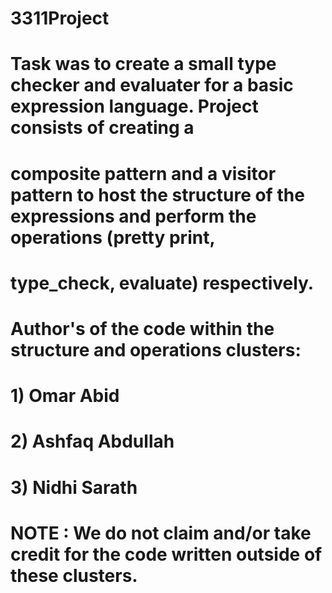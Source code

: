 # 3311Project
# Task was to create a small type checker and evaluater for a basic expression language. Project consists of creating a
# composite pattern and a visitor pattern to host the structure of the expressions and perform the operations (pretty print,
# type_check, evaluate) respectively.
# Author's of the code within the structure and operations clusters:
# 1) Omar Abid
# 2) Ashfaq Abdullah
# 3) Nidhi Sarath


# NOTE : We do not claim and/or take credit for the code written outside of these clusters.
